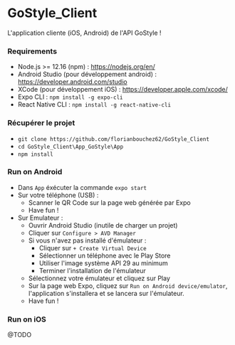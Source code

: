 # GoStyle_Client

L'application cliente (iOS, Android) de l'API GoStyle !

### Requirements
- Node.js >= 12.16 (npm) : https://nodejs.org/en/
- Android Studio (pour développement android) : https://developer.android.com/studio
- XCode (pour développement iOS) : https://developer.apple.com/xcode/
- Expo CLI : `npm install -g expo-cli`
- React Native CLI : `npm install -g react-native-cli`

### Récupérer le projet
- `git clone https://github.com/florianbouchez62/GoStyle_Client`
- `cd GoStyle_Client\App_GoStyle\App`
- `npm install`

### Run on Android
- Dans `App` éxécuter la commande `expo start`
- Sur votre téléphone (USB) :
  - Scanner le QR Code sur la page web générée par Expo
  - Have fun !
- Sur Emulateur :
  - Ouvrir Android Studio (inutile de charger un projet)
  - Cliquer sur `Configure > AVD Manager`
  - Si vous n'avez pas installé d'émulateur : 
    - Cliquer sur `+ Create Virtual Device`
    - Sélectionner un téléphone avec le Play Store
    - Utiliser l'image système API 29 au minimum
    - Terminer l'installation de l'émulateur
  - Sélectionnez votre émulateur et cliquez sur Play
  - Sur la page web Expo, cliquez sur `Run on Android device/emulator`, l'application s'installera et se lancera sur l'émulateur.
  - Have fun !
  
### Run on iOS
@TODO

